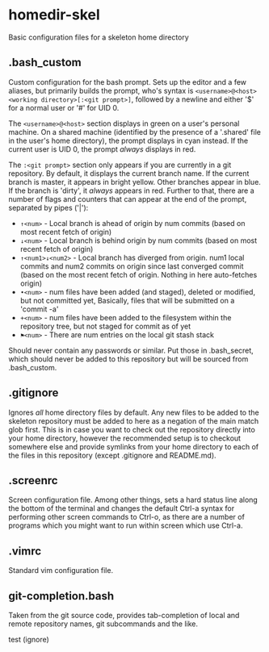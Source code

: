 # homedir-skel
Basic configuration files for a skeleton home directory

## .bash_custom
Custom configuration for the bash prompt. Sets up the editor and a few aliases, but primarily builds the prompt, who's syntax is `<username>@<host> <working directory>[:<git prompt>]`, followed by a newline and either '$' for a normal user or '#' for UID 0.

The `<username>@<host>` section displays in green on a user's personal machine. On a shared machine (identified by the presence of a '.shared' file in the user's home directory), the prompt displays in cyan instead. If the current user is UID 0, the prompt *always* displays in red.

The `:<git prompt>` section only appears if you are currently in a git repository. By default, it displays the current branch name. If the current branch is master, it appears in bright yellow. Other branches appear in blue. If the branch is 'dirty', it *always* appears in red. Further to that, there are a number of flags and counters that can appear at the end of the prompt, separated by pipes ('|'):
* `↑<num>` - Local branch is ahead of origin by num commits (based on most recent fetch of origin)
* `↓<num>` - Local branch is behind origin by num commits (based on most recent fetch of origin)
* `↑<num1>↓<num2>` - Local branch has diverged from origin. num1 local commits and num2 commits on origin since last converged commit (based on the most recent fetch of origin. Nothing in here auto-fetches origin)
* `•<num>` - num files have been added (and staged), deleted or modified, but not committed yet, Basically, files that will be submitted on a 'commit -a'
* `+<num>` - num files have been added to the filesystem within the repository tree, but not staged for commit as of yet
* `⚑<num>` - There are num entries on the local git stash stack

Should never contain any passwords or similar. Put those in .bash_secret, which should never be added to this repository but will be sourced from .bash_custom.

## .gitignore
Ignores *all* home directory files by default. Any new files to be added to the skeleton repository must be added to here as a negation of the main match glob first. This is in case you want to check out the repository directly into your home directory, however the recommended setup is to checkout somewhere else and provide symlinks from your home directory to each of the files in this repository (except .gitignore and README.md).

## .screenrc
Screen configuration file. Among other things, sets a hard status line along the bottom of the terminal and changes the default Ctrl-a syntax for performing other screen commands to Ctrl-o, as there are a number of programs which you might want to run within screen which use Ctrl-a.

## .vimrc
Standard vim configuration file.

## git-completion.bash
Taken from the git source code, provides tab-completion of local and remote repository names, git subcommands and the like.

test (ignore)
